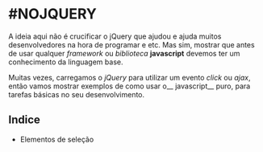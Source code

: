 # #NOJQUERY

A ideia aqui não é crucificar o jQuery que ajudou e ajuda muitos desenvolvedores na hora de programar e etc. Mas sim, mostrar que antes de usar qualquer _framework_ ou _biblioteca_ __javascript__ devemos ter um conhecimento da linguagem base. 

Muitas vezes, carregamos o _jQuery_ para utilizar um evento _click_ ou _ajax_, então vamos mostrar exemplos de como usar o__ javascript__ puro, para tarefas básicas no seu desenvolvimento.


## Indice

- Elementos de seleção
